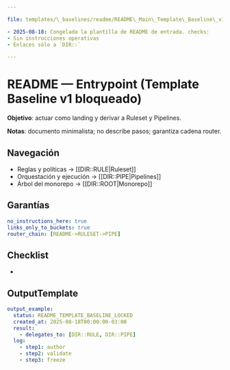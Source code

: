 ```yaml
---

file: templates/\_baselines/readme/README\_Main\_Template\_Baseline\_v1\_locked.md code: RMBL name: README\_Main\_Template\_BaselineV1 version: v1.0.0 date: 2025-08-18 owner: AingZ\_Platform · RwB status: locked referencias: [RMTPL, DTT11, RST11, PIPLT, PCTRL] triggers: [TRG\_BASELINE\_LOCK, TRG\_README\_ENTRY] cambios:

- 2025-08-18: Congelada la plantilla de README de entrada. checks:
- Sin instrucciones operativas
- Enlaces sólo a `DIR::`

---
```


# README — Entrypoint (Template Baseline v1 bloqueado)

**Objetivo**: actuar como landing y derivar a Ruleset y Pipelines.

**Notas**: documento minimalista; no describe pasos; garantiza cadena router.

## Navegación

- Reglas y políticas → [[DIR::RULE|Ruleset]]
- Orquestación y ejecución → [[DIR::PIPE|Pipelines]]
- Árbol del monorepo → [[DIR::ROOT|Monorepo]]

## Garantías

```yaml
no_instructions_here: true
links_only_to_buckets: true
router_chain: [README->RULESET->PIPE]
```

## Checklist

-

## OutputTemplate

```yaml
output_example:
  status: README_TEMPLATE_BASELINE_LOCKED
  created_at: 2025-08-18T00:00:00-03:00
  result:
    - delegates_to: [DIR::RULE, DIR::PIPE]
  log:
    - step1: author
    - step2: validate
    - step3: freeze
```

